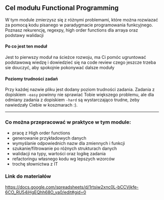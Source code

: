 ## Cel modułu Functional Programming

W tym module zmierzysz się z różnymi problemami, które można rozwiazać za pomocą kodu pisanego w paradygmacie programowania funkcyjnego. Poznasz rekurencję, regexpy, high order functions dla arraya oraz podstawy walidacji

#### Po co jest ten moduł

Jest to pierwszy moduł na ścieżce rozwoju, ma Ci pomóc ugruntować podstawową wiedzę i dowiedzieć się na code review czego jeszcze trzeba sie douczyć, aby spokojnie pokonywać dalsze moduły

#### Poziomy trudności zadań

Przy każdej nazwie pliku jest dodany poziom trudności zadania. Zadania z dopiskiem `-easy` powinny nie sprawiać Tobie większego problemu, ale dla odmiany zadania z dopiskiem `-hard` są wystarczająco trudne, żeby nawiedzały Ciebie w koszmarach :).

---

### Co można przepracować w praktyce w tym module:

- pracę z High order functions
- generowanie przykładowych danych
- wymyślanie odpowiednich nazw dla zmiennych i funkcji
- szukanie/filtrowanie po różnych strukturach danych
- walidacji na typy, wartości oraz logikę zadania
- refactoringu własnego kodu wg lepszych wzorców
- trochę słownictwa z IT

### Link do materiałów

https://docs.google.com/spreadsheets/d/1rtsiw2xnc0L-bCCVjkfe-6CO_RU54iHgEQhh68O_ya0/edit#gid=0
